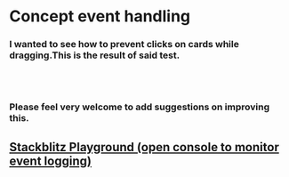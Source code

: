 # Concept event handling

### I wanted to see how to prevent clicks on cards while dragging.This is the result of said test.

<br>
<br>

### Please feel very welcome to add suggestions on improving this.

## [Stackblitz Playground (open console to monitor event logging)]('https://stackblitz.com/github/Darkmift/horizontal-scroll-concept-event-handling')